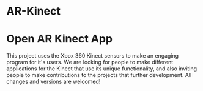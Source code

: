 # AR-Kinect

<h1>Open AR Kinect App</h1>

<p>This project uses the Xbox 360 Kinect sensors to make an engaging program for it's users.  We are looking for people to make different applications for the Kinect that use its unique functionality, and also inviting people to make contributions to the projects that further development.  All changes and versions are welcomed!</p>
